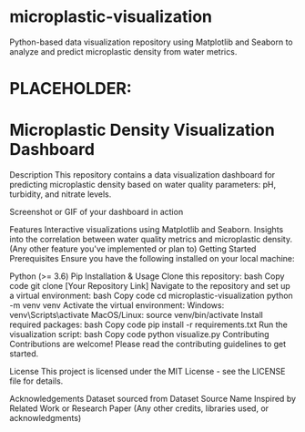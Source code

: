 # microplastic-visualization
Python-based data visualization repository using Matplotlib and Seaborn to analyze and predict microplastic density from water metrics.

# PLACEHOLDER:
# Microplastic Density Visualization Dashboard
Description
This repository contains a data visualization dashboard for predicting microplastic density based on water quality parameters: pH, turbidity, and nitrate levels.

Screenshot or GIF of your dashboard in action

Features
Interactive visualizations using Matplotlib and Seaborn.
Insights into the correlation between water quality metrics and microplastic density.
(Any other feature you've implemented or plan to)
Getting Started
Prerequisites
Ensure you have the following installed on your local machine:

Python (>= 3.6)
Pip
Installation & Usage
Clone this repository:
bash
Copy code
git clone [Your Repository Link]
Navigate to the repository and set up a virtual environment:
bash
Copy code
cd microplastic-visualization
python -m venv venv
Activate the virtual environment:
Windows: venv\Scripts\activate
MacOS/Linux: source venv/bin/activate
Install required packages:
bash
Copy code
pip install -r requirements.txt
Run the visualization script:
bash
Copy code
python visualize.py
Contributing
Contributions are welcome! Please read the contributing guidelines to get started.

License
This project is licensed under the MIT License - see the LICENSE file for details.

Acknowledgements
Dataset sourced from Dataset Source Name
Inspired by Related Work or Research Paper
(Any other credits, libraries used, or acknowledgments)
